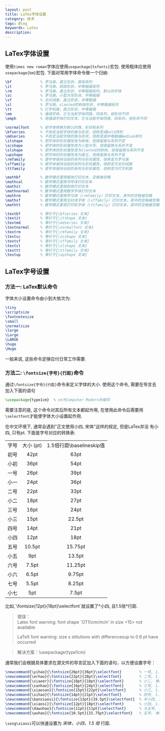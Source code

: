 ```yaml
---
layout: post
title: LaTex字体设置
category: 技术
tags: Blog
keywords: Latex
description: 
---
```



## LaTex字体设置  

使用`times new roman`字体应使用`usepackage{txfonts}`宏包. 使用粗体应使用
`usepackage{bm}`宏包. 下面对常用字体命令做一个归纳:  

```tex
\bf             % 罗马族，直立形状，黑体系列
\it             % 罗马族，斜体形状，中等粗细系列
\rm             % 罗马族，直立形状，中等粗细系列，默认的字体
\sc             % 罗马族，小型大写形状，中等粗细
\sf             % 无衬线族，直立形状，中等粗细
\sl             % 罗马族，slanted的斜体形状，中等粗细系列
\tt             % 打字机族，直立形状，中等粗细
\em             % 强调字体，它与当前字体同族、同系列，但形状不同
\emph           % 用强调字体打印文本，它与当前字体同族、同系列，但形状不同
```

```tex
\normalfont     % 把字体转换为默认的族、形状和系列
\bfseries       % 不改变当前字体的族与形状，但转变成bold序列
\mdseries       % 不改变当前字体的族与形状，但转变成中等粗细medium序列
\itshape        % 把字体的形状属性改为斜体，但保留族与系列不变
\scshape        % 把字体的形状属性改为小型大写，但保留族与系列不变
\slshape        % 把字体的形状属性改为slanted的斜体，但保留族与系列不变
\upshape        % 把字体的形状属性改为直立，但保留族与系列不变
\rmfamily       % 使字体保持当前的系列与形状属性，但转变为罗马族
\sffamily       % 使字体保持当前的系列与形状属性，但转变为无衬线族
\ttfamily       % 使字体保持当前的系列与形状属性，但转变为打字机族
```

```tex
\mathbf         % 数学模式里用粗体打印文本，空格被忽略
\mathcal        % 数学模式里用书写体打印文本
\mathit         % 数学模式里用斜体打印文本
\mathnormal     % 数学模式里用数学字体打印文本
\mathrm         % 数学模式里用罗马体（\rmfamily）打印文本，其中的空格被忽略
\mathsf         % 数学模式里用无衬线字体（\sffamily）打印文本，其中的空格被忽略
\mathtt         % 数学模式里用打印机字体（\ttfamily）打印文本，其中的空格被忽略
```

```tex
\textbf         % 等价于{\bfseries 文本}
\textit         % 等价于{\itshape 文本}
\textmd         % 等价于{\mdseries 文本}
\textnormal     % 等价于{\normalfont 文本}
\textrm         % 等价于{\rmfamily 文本}
\textsc         % 等价于{\scshape 文本}
\textsf         % 等价于{\sffamily 文本}
\textsl         % 等价于{\slshape 文本}
\texttt         % 等价于{\ttfamily 文本}
\textup         % 等价于{\upshape 文本}
```


##  LaTex字号设置
### 方法一: LaTex默认命令  

字体大小设置命令由小到大依次为:

```tex
\tiny
\scriptsize
\footnotesize
\small 
\normalsize
\large
\Large
\LARGE
\huge
\Huge  
```  
一般来说, 这些命令足够应付日常工作需要.
    

### 方法二: `\fontsize{字号}{行距}`命令  

通过`\fontsize{字号}{行距}`命令来定义字体的大小. 
使用这个命令, 需要在导言去加入下面的语句

```tex
\usepackage{type1cm}  % cm为Computer Modern的缩写
```  
需要注意的是, 这个命令对其后所有文本都起作用, 在使用此命令后需要用
`\selectfont`才能使字体大小设置起作用.   

在中文环境下, 通常会遇到"正文使用小四, 宋体"这样的规定, 但是LaTex并没
有小四, 只有pt. 下面是字号对应的转换表:  
<center>
<table>
<tr>
   <td> 字号 </td> <td> 大小 (pt)</td> <td>1.5倍行距\baselineskip值 </td>
</tr>
<tr>
<td><center>初号</center> </td> <td><center>42pt</center></td> <td><center>63pt</center> </td>
</tr>  
<tr>
<td><center>小初 </center></td> <td><center>36pt </center></td> <td><center>54pt </center></td>
</tr>
<tr>
<td><center>一号 </center></td> <td><center> 26pt</center></td> <td><center> 39pt</center></td>
</tr>
<tr>
<td><center>小一 </center></td> <td><center>24pt </center></td> <td><center> 36pt</center></td>
</tr>

<tr>
<td><center>二号 </center></td> <td><center> 22pt</center></td> <td><center>33pt </center></td>
</tr>
<tr>
<td><center>小二 </center></td> <td><center>18pt </center></td> <td><center>27pt </center></td>
</tr> 
<tr>
<td><center>三号 </center></td> <td><center>16pt </center></td> <td><center>24pt </center></td>
</tr>
<tr>
<td><center>小三 </center></td> <td><center>15pt </center></td> <td><center>22.5pt </center></td>
</tr>

<tr>
<td><center> 四号</center></td> <td><center> 14pt</center></td> <td><center> 21pt</center></td>
</tr>
<tr>
<td><center>小四 </center></td> <td><center>12pt </center></td> <td><center>18pt </center></td>
</tr>
<tr>
<td><center>五号 </center></td> <td><center>10.5pt</center></td> <td><center>15.75pt </center></td>
</tr>
<tr>
<td><center> 小五</center></td> <td><center>9pt </center></td> <td><center> 13.5pt</center></td>
</tr>

<tr>
<td><center>六号 </center></td> <td><center>7.5pt</center></td> <td><center>11.25pt</center></td>
</tr>
<tr>
<td><center>小六 </center></td> <td><center>6.5pt</center></td> <td><center>9.75pt</center></td>
</tr>
<tr>
<td><center>七号 </center></td> <td><center>5.5pt</center></td> <td><center>8.25pt</center></td>
</tr>
<tr>
<td><center>小七</center></td> <td><center>5pt</center></td> <td><center>7.5pt</center></td>
</tr> 
</table>
</center>  
比如,`\fontsize{12pt}{18pt}\selectfont`就设置了*小四, 且1.5倍*行距. 

>错误：  
>Latex font warning: font shape `OT1/cmr/m/n' in size <15> not available  
>  
> LaTeX font warning: size s stitutions with differencesup to 0.6 pt have occurred

>解决方案：\usepackage{type1cm}  


通常我们会根据具体要求在源文件的导言区加入下面的语句，以方便设置字号：

```tex
\newcommand{\yihao}{\fontsize{26pt}{36pt}\selectfont}        % 一号, 1.4 倍行距
\newcommand{\erhao}{\fontsize{22pt}{28pt}\selectfont}        % 二号, 1.25倍行距
\newcommand{\xiaoer}{\fontsize{18pt}{18pt}\selectfont}       % 小二, 单倍行距
\newcommand{\sanhao}{\fontsize{16pt}{24pt}\selectfont}       % 三号, 1.5倍行距
\newcommand{\xiaosan}{\fontsize{15pt}{22pt}\selectfont}      % 小三, 1.5倍行距
\newcommand{\sihao}{\fontsize{14pt}{21pt}\selectfont}        % 四号, 1.5 倍行距
\newcommand{\banxiaosi}{\fontsize{13pt}{19.5pt}\selectfont}  % 半小四, 1.5倍行距
\newcommand{\xiaosi}{\fontsize{12pt}{18pt}\selectfont}       % 小四, 1.5倍行距
\newcommand{\dawuhao}{\fontsize{11pt}{11pt}\selectfont}      % 大五号, 单倍行距
\newcommand{\wuhao}{\fontsize{10.5pt}{15.75pt}\selectfont}   % 五号, 单倍行距
```  

`\song\xiaosi`可以快速设置为 *宋体，小四，1.5 倍* 行距.
